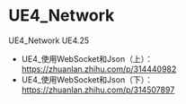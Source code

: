 # UE4_Network
UE4_Network UE4.25

* UE4_使用WebSocket和Json（上）：https://zhuanlan.zhihu.com/p/314440982
* UE4_使用WebSocket和Json（下）：https://zhuanlan.zhihu.com/p/314507897
